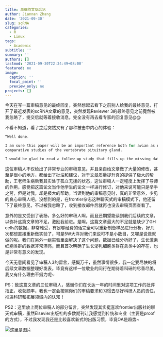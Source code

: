 ```yaml
---
title: 单细胞文章后记
author: Jiannan Zhang
date: '2021-09-30'
slug: scRNA
categories:
  - R
  - Linux
tags:
  - Academic
subtitle: ''
summary: ''
authors: []
lastmod: '2021-09-30T22:34:49+08:00'
featured: no
image:
  caption: ''
  focal_point: ''
  preview_only: no
projects: []
---
```


今天在写一篇审稿意见的最终回复，突然想起去看下之前别人给我的最终意见，打开了最近发表的scRNA文章的意见，突然发现Reviewer 3的最终意见之前竟然被我忽略了，提交后就等着接收消息，完全没有再去看专家的回复意见@@

不看不知道，看了之后突然又有了那种被击中内心的体验：

``` R
“Well done.

I am sure this paper will be an important reference both for avian as well as for 
comparative studies of the vertebrate pituitary gland.

I would be glad to read a follow up study that fills up the missing data on the GH cells.”
```

这位审稿人不仅给出了非常专业的审稿意见，并且亲自给文章做了大量的修改，甚至是很小的地方，都给出了批注和建议，对于文章质量提升真的提供了极大的帮助，王老师生病后我其实处于孤立无援的状态，这位审稿人一定程度上发挥了导师的作用，感觉把这篇论文当作他学生的论文一样进行修订，对他来说可能只是举手之劳，但是对我，却是极大的帮助。当读到他的审稿意见时，真的非常意外，少见的良心审稿人吧。没想到的是，在frontier杂志这种聊天式的审稿模式下，他还留下了最终意见，不过被我忽略了，收到接收邮件后就再也没去审稿页面查看了。

意外的是又受到了表扬，多么好的审稿人啊，而且还期望能读到我们后续的文章，以弥补这篇文章的不足，激励我前进。是啊，这篇文章最大的不足就是缺少了GH cells的数据，非常难受，有足够经费的话完全可以重新制备样品进行分析，好几次都想直接重新做实验了，可是5W大洋对我们来说可不是小数目，又哪是说做就做的呢。我们在另外一组实验里面解决了这个问题，数据已经分析好了，生长激素细胞类群的数据非常漂亮，而且首次明确了生长泌乳细胞类群在禽类中的存在，也是非常有意义的发现。

今天无意间看见了审稿人3的留言，感慨万千，虽然事情很多，我一定要尽快的将后续文章数据整理好发表，毕竟有这样一位敬业的同行在期待着科研的尽善尽美，我又有什么理由不努力呢~

PS：致这篇文章的三位审稿人，感谢你们在长达一年的时间里对这项工作的批评指正，收获颇丰，我也一定会按照你们的审稿要求和习惯去尽好科研人员的责任，推进科研和拓展领域内的认知！

PS2：这里放上两位审稿人的部分留言，突然发现其实挺喜欢frontier出版社的聊天式审稿，虽然Elsevier出版社的多数期刊让我感觉到传统和专业（主要是proof的方式），不过我发现我还是比较喜欢新式的出版习惯，毕竟OA是趋势~

![这里是图片](/files/scRNA.png)
